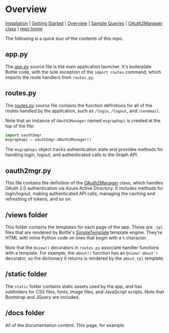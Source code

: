 # Overview

[Installation](../Installation/readme.md) | [Getting Started](../GettingStarted/readme.md) | [Overview](../Overview/readme.md) | [Sample Queries](../SampleQueries/readme.md) | [OAuth2Manager class](../OAuth2Manager/readme.md) | [repo home](https://github.com/dmahugh/bottle-msgraph)

The following is a quick tour of the contents of this repo.

## app.py

The [app.py](https://github.com/dmahugh/bottle-msgraph/blob/master/app.py) source file is the main application launcher. It's boilerplate Bottle code, with the sole exception of the ```import routes``` command, which imports the route handlers from ```routes.py```.

## routes.py

The [routes.py](https://github.com/dmahugh/bottle-msgraph/blob/master/routes.py) source file contains the function definitions for all of the routes handled by the application, such as ```/login```, ```/logout```, and ```/sendmail```.

Note that an instance of ```OAuth2Manager``` named ```msgraphapi``` is created at the top of the file:

```python
import oauth2mgr
msgraphapi = oauth2mgr.OAuth2Manager()
```
The ```msgraphapi``` object tracks authentication state and provides methods for handling login, logout, and authenticated calls to the Graph API.

## oauth2mgr.py

This file contains the definition of the [OAuth2Manager](../OAuth2Manager/readme.md) class, which handles OAuth 2.0 authentication via Azure Active Directory. It includes methods for login/logout, making authenticated API calls, managing the caching and refreshing of tokens, and so on.

## /views folder

This folder contains the templates for each page of the app. These are ```.tpl``` files that are rendered by Bottle's [SimpleTemplate](http://bottlepy.org/docs/dev/stpl.html) template engine. They're HTML with inline Python code on lines that begin with a ```%``` character.

Note that the ```@view()``` decorators in ```routes.py``` associate handler functions with a template. For example, the ```about()``` function has an ```@view('about')``` decorator, so the dictionary it returns is rendered by the ```about.tpl``` template.

## /static folder

The ```static``` folder contains static assets used by the app, and has subfolders for CSS files, fonts, image files, and JavaScript scripts. Note that Bootstrap and JQuery are included.

## /docs folder

All of the documentation content. This page, for example.
